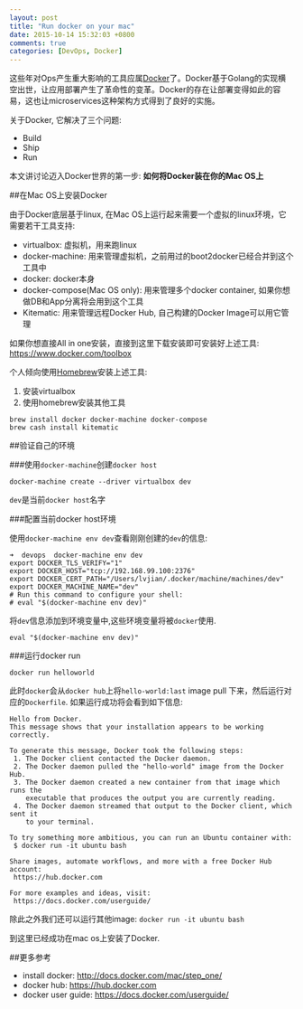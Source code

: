 ```yaml
---
layout: post
title: "Run docker on your mac"
date: 2015-10-14 15:32:03 +0800
comments: true
categories: [DevOps, Docker]
---
```


这些年对Ops产生重大影响的工具应属[Docker][docker]了。Docker基于Golang的实现横空出世，让应用部署产生了革命性的变革。Docker的存在让部署变得如此的容易，这也让microservices这种架构方式得到了良好的实施。

关于Docker, 它解决了三个问题:

* Build
* Ship
* Run

本文讲讨论迈入Docker世界的第一步: __如何将Docker装在你的Mac OS上__

##在Mac OS上安装Docker

由于Docker底层基于linux, 在Mac OS上运行起来需要一个虚拟的linux环境，它需要若干工具支持:

* virtualbox: 虚拟机，用来跑linux
* docker-machine: 用来管理虚拟机，之前用过的boot2docker已经合并到这个工具中
* docker: docker本身
* docker-compose(Mac OS only): 用来管理多个docker container, 如果你想做DB和App分离将会用到这个工具
* Kitematic: 用来管理远程Docker Hub, 自己构建的Docker Image可以用它管理

如果你想直接All in one安装，直接到这里下载安装即可安装好上述工具:	
<https://www.docker.com/toolbox>    

个人倾向使用[Homebrew](http://brew.sh/)安装上述工具:

1. 安装virtualbox
2. 使用homebrew安装其他工具

```
brew install docker docker-machine docker-compose
brew cash install kitematic
```

##验证自己的环境

###使用`docker-machine`创建`docker host`

```
docker-machine create --driver virtualbox dev
```

`dev`是当前`docker host`名字

###配置当前docker host环境   

使用`docker-machine env dev`查看刚刚创建的`dev`的信息:

```
➜  devops  docker-machine env dev
export DOCKER_TLS_VERIFY="1"
export DOCKER_HOST="tcp://192.168.99.100:2376"
export DOCKER_CERT_PATH="/Users/lvjian/.docker/machine/machines/dev"
export DOCKER_MACHINE_NAME="dev"
# Run this command to configure your shell:
# eval "$(docker-machine env dev)"
```

将`dev`信息添加到环境变量中,这些环境变量将被`docker`使用.

```
eval "$(docker-machine env dev)"
```

###运行docker run

```
docker run helloworld
```

此时`docker`会从`docker hub`上将`hello-world:last` image pull 下来，然后运行对应的`Dockerfile`. 如果运行成功将会看到如下信息:

```
Hello from Docker.
This message shows that your installation appears to be working correctly.

To generate this message, Docker took the following steps:
 1. The Docker client contacted the Docker daemon.
 2. The Docker daemon pulled the "hello-world" image from the Docker Hub.
 3. The Docker daemon created a new container from that image which runs the
    executable that produces the output you are currently reading.
 4. The Docker daemon streamed that output to the Docker client, which sent it
    to your terminal.

To try something more ambitious, you can run an Ubuntu container with:
 $ docker run -it ubuntu bash

Share images, automate workflows, and more with a free Docker Hub account:
 https://hub.docker.com

For more examples and ideas, visit:
 https://docs.docker.com/userguide/
```

除此之外我们还可以运行其他image: `docker run -it ubuntu bash `

到这里已经成功在mac os上安装了Docker.


##更多参考

* install docker: <http://docs.docker.com/mac/step_one/>
* docker hub: <https://hub.docker.com>
* docker user guide:  <https://docs.docker.com/userguide/>

[docker]: http://www.docker.com "Docker Home Page"
